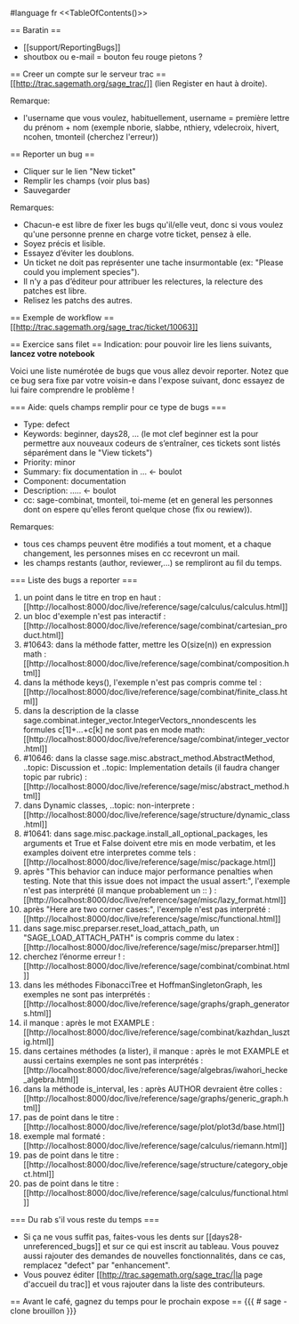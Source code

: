 #language fr
<<TableOfContents()>>

== Baratin ==
  * [[support/ReportingBugs]]
  * shoutbox ou e-mail = bouton feu rouge pietons ?


== Creer un compte sur le serveur trac ==
[[http://trac.sagemath.org/sage_trac/]] (lien Register en haut à droite).

Remarque:
  * l'username que vous voulez, habituellement, username = première lettre du prénom + nom (exemple nborie, slabbe, nthiery, vdelecroix, hivert, ncohen, tmonteil (cherchez l'erreur))


== Reporter un bug ==
  * Cliquer sur le lien "New ticket"
  * Remplir les champs (voir plus bas)
  * Sauvegarder


Remarques:
  * Chacun-e est libre de fixer les bugs qu'il/elle veut, donc si vous voulez qu'une personne prenne en charge votre ticket, pensez à elle.
  * Soyez précis et lisible.
  * Essayez d’éviter les doublons.
  * Un ticket ne doit pas représenter une tache insurmontable (ex: "Please could you implement species").
  * Il n'y a pas d’éditeur pour attribuer les relectures, la relecture des patches est libre.
  * Relisez les patchs des autres.



== Exemple de workflow ==
[[http://trac.sagemath.org/sage_trac/ticket/10063]]


== Exercice sans filet ==
Indication: pour pouvoir lire les liens suivants, **lancez votre notebook**

Voici une liste numérotée de bugs que vous allez devoir reporter. Notez que ce bug sera fixe par votre voisin-e dans l'expose suivant, donc essayez de lui faire comprendre le problème !


=== Aide: quels champs remplir pour ce type de bugs ===
  * Type: defect
  * Keywords: beginner, days28, ... (le mot clef beginner est la pour permettre aux nouveaux codeurs de s’entraîner, ces tickets sont listés séparément dans le "View tickets")
  * Priority: minor
  * Summary: fix documentation in ... <- boulot
  * Component: documentation 
  * Description: ..... <- boulot
  * cc: sage-combinat, tmonteil, toi-meme (et en general les personnes dont on espere qu'elles feront quelque chose (fix ou rewiew)).

Remarques:
  * tous ces champs peuvent être modifiés a tout moment, et a chaque changement, les personnes mises en cc recevront un mail.
  * les champs restants (author, reviewer,...) se rempliront au fil du temps.


=== Liste des bugs a reporter ===
  1. un point dans le titre en trop en haut : [[http://localhost:8000/doc/live/reference/sage/calculus/calculus.html]]
  1. un bloc d'exemple n'est pas interactif : [[http://localhost:8000/doc/live/reference/sage/combinat/cartesian_product.html]] 
  1. #10643: dans la méthode fatter, mettre les O(size(n)) en expression math : [[http://localhost:8000/doc/live/reference/sage/combinat/composition.html]]
  1. dans la méthode keys(), l'exemple n'est pas compris comme tel : [[http://localhost:8000/doc/live/reference/sage/combinat/finite_class.html]]
  1. dans la description de la classe sage.combinat.integer_vector.IntegerVectors_nnondescents les formules c[1]+...+c[k] ne sont pas en mode math: [[http://localhost:8000/doc/live/reference/sage/combinat/integer_vector.html]]
  1. #10646: dans la classe sage.misc.abstract_method.AbstractMethod, ..topic: Discussion et ..topic: Implementation details (il faudra changer topic par rubric) : [[http://localhost:8000/doc/live/reference/sage/misc/abstract_method.html]]
  1. dans Dynamic classes, ..topic: non-interprete : [[http://localhost:8000/doc/live/reference/sage/structure/dynamic_class.html]] 
  1. #10641: dans sage.misc.package.install_all_optional_packages, les arguments et True et False doivent etre mis en mode verbatim, et les examples doivent etre interpretes comme tels : [[http://localhost:8000/doc/live/reference/sage/misc/package.html]]
  1. après "This behavior can induce major performance penalties when testing. Note that this issue does not impact the usual assert:", l'exemple n'est pas interprété (il manque probablement un :: ) : [[http://localhost:8000/doc/live/reference/sage/misc/lazy_format.html]]
  1. après "Here are two corner cases:", l'exemple n'est pas interprété : [[http://localhost:8000/doc/live/reference/sage/misc/functional.html]] 
  1. dans sage.misc.preparser.reset_load_attach_path, un "SAGE_LOAD_ATTACH_PATH" is compris comme du latex : [[http://localhost:8000/doc/live/reference/sage/misc/preparser.html]]
  1. cherchez l’énorme erreur ! : [[http://localhost:8000/doc/live/reference/sage/combinat/combinat.html]] 
  1. dans les méthodes FibonacciTree et HoffmanSingletonGraph, les exemples ne sont pas interprétés : [[http://localhost:8000/doc/live/reference/sage/graphs/graph_generators.html]]
  1. il manque : après le mot EXAMPLE : [[http://localhost:8000/doc/live/reference/sage/combinat/kazhdan_lusztig.html]] 
  1. dans certaines méthodes (a lister), il manque : après le mot EXAMPLE et aussi certains exemples ne sont pas interprétés : [[http://localhost:8000/doc/live/reference/sage/algebras/iwahori_hecke_algebra.html]] 
  1. dans la méthode is_interval, les : après AUTHOR devraient être colles : [[http://localhost:8000/doc/live/reference/sage/graphs/generic_graph.html]] 
  1. pas de point dans le titre : [[http://localhost:8000/doc/live/reference/sage/plot/plot3d/base.html]]
  1. exemple mal formaté : [[http://localhost:8000/doc/live/reference/sage/calculus/riemann.html]] 
  1. pas de point dans le titre : [[http://localhost:8000/doc/live/reference/sage/structure/category_object.html]] 
  1. pas de point dans le titre : [[http://localhost:8000/doc/live/reference/sage/calculus/functional.html]]


=== Du rab s'il vous reste du temps ===
  * Si ça ne vous suffit pas, faites-vous les dents sur [[days28-unreferenced_bugs]] et sur ce qui est inscrit au tableau. Vous pouvez aussi rajouter des demandes de nouvelles fonctionnalités, dans ce cas, remplacez "defect" par "enhancement".
  * Vous pouvez éditer [[http://trac.sagemath.org/sage_trac/|la page d'accueil du trac]] et vous rajouter dans la liste des contributeurs.



== Avant le café, gagnez du temps pour le prochain expose ==
{{{
# sage -clone brouillon
}}}
